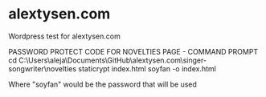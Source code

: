 # alextysen.com

Wordpress test for alextysen.com





PASSWORD PROTECT CODE FOR NOVELTIES PAGE - COMMAND PROMPT
cd C:\Users\aleja\Documents\GitHub\alextysen.com\singer-songwriter\novelties
staticrypt index.html soyfan -o index.html

Where "soyfan" would be the password that will be used

